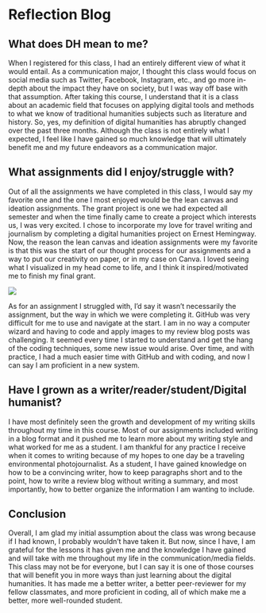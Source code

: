 # Reflection Blog

## What does DH mean to me?
When I registered for this class, I had an entirely different view of what it would entail. As a communication major, I thought this class would focus on social media such as Twitter, Facebook, Instagram, etc., and go more in-depth about the impact they have on society, but I was way off base with that assumption. After taking this course, I understand that it is a class about an academic field that focuses on applying digital tools and methods to what we know of traditional humanities subjects such as literature and history. So, yes, my definition of digital humanities has abruptly changed over the past three months. Although the class is not entirely what I expected, I feel like I have gained so much knowledge that will ultimately benefit me and my future endeavors as a communication major.

## What assignments did I enjoy/struggle with? 
Out of all the assignments we have completed in this class, I would say my favorite one and the one I most enjoyed would be the lean canvas and ideation assignments. The grant project is one we had expected all semester and when the time finally came to create a project which interests us, I was very excited. I chose to incorporate my love for travel writing and journalism by completing a digital humanities project on Ernest Hemingway. Now, the reason the lean canvas and ideation assignments were my favorite is that this was the start of our thought process for our assignments and a way to put our creativity on paper, or in my case on Canva. I loved seeing what I visualized in my head come to life, and I think it inspired/motivated me to finish my final grant. 


![](https://kf-engl350.github.io/KF-engl350/Images/)


As for an assignment I struggled with, I’d say it wasn’t necessarily the assignment, but the way in which we were completing it. GitHub was very difficult for me to use and navigate at the start. I am in no way a computer wizard and having to code and apply images to my review blog posts was challenging. It seemed every time I started to understand and get the hang of the coding techniques, some new issue would arise. Over time, and with practice, I had a much easier time with GitHub and with coding, and now I can say I am proficient in a new system.

## Have I grown as a writer/reader/student/Digital humanist?
I have most definitely seen the growth and development of my writing skills throughout my time in this course. Most of our assignments included writing in a blog format and it pushed me to learn more about my writing style and what worked for me as a student. I am thankful for any practice I receive when it comes to writing because of my hopes to one day be a traveling environmental photojournalist. As a student, I have gained knowledge on how to be a convincing writer, how to keep paragraphs short and to the point, how to write a review blog without writing a summary, and most importantly, how to better organize the information I am wanting to include.

## Conclusion
Overall, I am glad my initial assumption about the class was wrong because if I had known, I probably wouldn’t have taken it. But now, since I have, I am grateful for the lessons it has given me and the knowledge I have gained and will take with me throughout my life in the communication/media fields. This class may not be for everyone, but I can say it is one of those courses that will benefit you in more ways than just learning about the digital humanities. It has made me a better writer, a better peer-reviewer for my fellow classmates, and more proficient in coding, all of which make me a better, more well-rounded student. 

